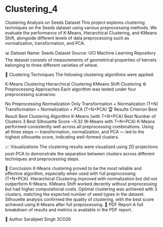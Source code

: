 # Clustering_4
Clustering Analysis on Seeds Dataset
This project explores clustering techniques on the Seeds dataset using various preprocessing methods. We evaluate the performance of K-Means, Hierarchical Clustering, and KMeans Shift, alongside different levels of data preprocessing such as normalization, transformation, and PCA.

📊 Dataset
Name: Seeds Dataset
Source: UCI Machine Learning Repository
The dataset consists of measurements of geometrical properties of kernels belonging to three different varieties of wheat.

🧪 Clustering Techniques
The following clustering algorithms were applied:

K-Means Clustering
Hierarchical Clustering
KMeans Shift Clustering
⚙️ Preprocessing Approaches
Each algorithm was tested under four preprocessing scenarios:

No Preprocessing
Normalization Only
Transformation + Normalization (T+N)
Transformation + Normalization + PCA (T+N+PCA)
🏆 Results
Criterion	Best Result
Best Clustering Algorithm	K-Means (with T+N+PCA)
Best Number of Clusters	3
Best Silhouette Score	~0.32 (K-Means with T+N+PCA)
K-Means performed consistently well across all preprocessing combinations. Using all three steps — transformation, normalization, and PCA — led to the highest silhouette score, indicating well-formed clusters.

📈 Visualizations
The clustering results were visualized using 2D projections post-PCA to demonstrate the separation between clusters across different techniques and preprocessing steps.

🧠 Conclusion
K-Means clustering proved to be the most reliable and effective algorithm, especially when used with full preprocessing (T+N+PCA).
Hierarchical Clustering improved with normalization but did not outperform K-Means.
KMeans Shift worked decently without preprocessing but had higher computational costs.
Optimal clustering was achieved with 3 clusters, matching the expected number of seed types in the dataset.
Silhouette analysis confirmed the quality of clustering, with the best score achieved using K-Means after full preprocessing.
📄 PDF Report
A full breakdown of results and metrics is available in the PDF report.

👤 Author
Sarabjeet Singh
3CO26
